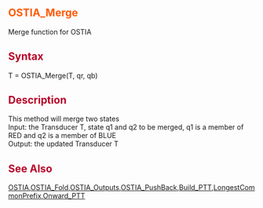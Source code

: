 <font color='FF5B00'><h2> OSTIA_Merge </h2></font>
Merge function for OSTIA
<font color='B80028'><h2> Syntax </h2></font>
T = OSTIA\_Merge(T, qr, qb)
<font color='B80028'><h2> Description </h2></font>
This method will merge two states<br>
Input: the Transducer T, state q1 and q2 to be merged, q1 is a member of RED and q2 is a member of BLUE <br>
Output:  the updated Transducer T <br>
<font color='B80028'><h2> See Also </h2></font>
<a href='OSTIA.md'>OSTIA</a>,<a href='OSTIAFold.md'>OSTIA_Fold</a>,<a href='OSTIAOutputs.md'>OSTIA_Outputs</a>,<a href='OSTIAPushBack.md'>OSTIA_PushBack</a>,<a href='Build_PTT.md'>Build_PTT</a>,<a href='LCP.md'>LongestCommonPrefix</a>,<a href='OnwardPTT.md'>Onward_PTT</a>